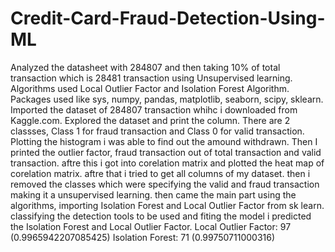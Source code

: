 # Credit-Card-Fraud-Detection-Using-ML
Analyzed the datasheet with 284807 and then taking 10% of total transaction which is 28481 transaction using Unsupervised learning.
Algorithms used Local Outlier Factor and Isolation Forest Algorithm.
Packages used like sys, numpy, pandas, matplotlib, seaborn, scipy, sklearn.
Imported the dataset of 284807 transaction whihc i downloaded from Kaggle.com.
Explored the dataset and print the column.
There are 2 classses, Class 1 for fraud transaction and Class 0 for valid transaction.
Plotting the histogram i was able to find out the amound withdrawn.
Then I printed the outlier factor, fraud transaction out of total transaction and valid transaction.
aftre this i got into corelation matrix and plotted the heat map of corelation matrix.
aftre that i tried to get all columns of my dataset.
then i removed the classes which were specifying the valid and fraud transaction making it a unsupervised learning.
then came the main part using the algorithms, importing Isolation Forest and Local Outlier Factor from sk learn.
classifying the detection tools to be used and fiting the model i predicted the Isolation Forest and Local Outlier Factor.
Local Outlier Factor: 97 (0.9965942207085425)
Isolation Forest: 71 (0.99750711000316)
